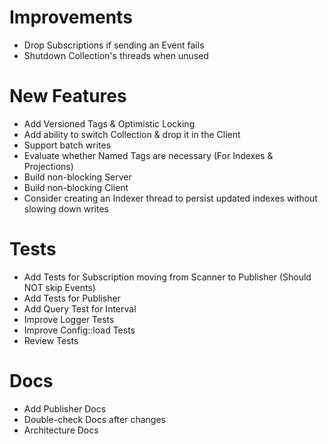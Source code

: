 # Improvements

- Drop Subscriptions if sending an Event fails
- Shutdown Collection's threads when unused

# New Features

- Add Versioned Tags & Optimistic Locking
- Add ability to switch Collection & drop it in the Client
- Support batch writes
- Evaluate whether Named Tags are necessary (For Indexes & Projections)
- Build non-blocking Server
- Build non-blocking Client
- Consider creating an Indexer thread to persist updated indexes without slowing down writes

# Tests

- Add Tests for Subscription moving from Scanner to Publisher (Should NOT skip Events)
- Add Tests for Publisher
- Add Query Test for Interval
- Improve Logger Tests
- Improve Config::load Tests
- Review Tests

# Docs

- Add Publisher Docs
- Double-check Docs after changes
- Architecture Docs